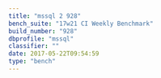 ```yaml
---
title: "mssql 2 928"
bench_suite: "17w21 CI Weekly Benchmark"
build_number: "928"
dbprofile: "mssql"
classifier: ""
date: 2017-05-22T09:54:59
type: "bench"
---
```

